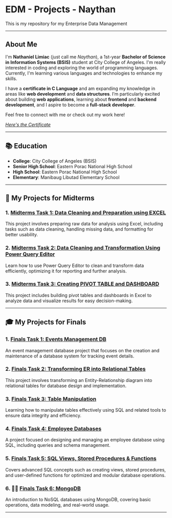 # EDM - Projects - Naythan

This is my repository for my Enterprise Data Management

---

## **About Me**  
I'm **Nathaniel Limiac** (just call me *Naythan*), a 1st-year **Bachelor of Science in Information Systems (BSIS)** student at City College of Angeles. I'm really interested in coding and exploring the world of programming languages. Currently, I'm learning various languages and technologies to enhance my skills.

I have a **certificate in C Language** and am expanding my knowledge in areas like **web development** and **data structures**. I’m particularly excited about building **web applications**, learning about **frontend** and **backend development**, and I aspire to become a **full-stack developer**.

Feel free to connect with me or check out my work here!  

[*Here's the Certificate*](Certificate/Partner-_CLA_-_Programming_Essentials_in_C_certificate_nlimiac24-0228-cca-edu-ph_937351ad-c137-4407-9169-5046bf2376d6.pdf)

---

## 📚 **Education**  
- **College**: City College of Angeles (BSIS)  
- **Senior High School**: Eastern Porac National High School  
- **High School**: Eastern Porac National High School  
- **Elementary**: Manibaug Libutad Elementary School  

---

## 📝 **My Projects for Midterms**

### 1. **[Midterms Task 1: Data Cleaning and Preparation using EXCEL](https://github.com/NaythanIsME/EDM-Portfolio/tree/main/Midterm%20Task%201)**  
This project involves preparing raw data for analysis using Excel, including tasks such as data cleaning, handling missing data, and formatting for better usability.

### 2. **[Midterms Task 2: Data Cleaning and Transformation Using Power Query Editor](https://github.com/NaythanIsME/EDM-Portfolio/tree/main/Midterm%20Task%202)**  
Learn how to use Power Query Editor to clean and transform data efficiently, optimizing it for reporting and further analysis.

### 3. **[Midterms Task 3: Creating PIVOT TABLE and DASHBOARD](https://github.com/NaythanIsME/EDM-Portfolio/tree/main/Midterm%20Task%203)**  
This project includes building pivot tables and dashboards in Excel to analyze data and visualize results for easy decision-making.

---

## 🎓 **My Projects for Finals**

### 1. [Finals Task 1: Events Management DB](https://github.com/NaythanIsME/EDM-Portfolio/tree/main/Finals%20Task%201)  
An event management database project that focuses on the creation and maintenance of a database system for tracking event details.

### 2. [Finals Task 2: Transforming ER into Relational Tables](https://github.com/NaythanIsME/EDM-Portfolio/tree/main/Finals%20Task%202)  
This project involves transforming an Entity-Relationship diagram into relational tables for database design and implementation.

### 3. [Finals Task 3: Table Manipulation](https://github.com/NaythanIsME/EDM-Portfolio/tree/main/Finals%20Task%203)  
Learning how to manipulate tables effectively using SQL and related tools to ensure data integrity and efficiency.

### 4. [Finals Task 4: Employee Databases](https://github.com/NaythanIsME/EDM-Portfolio/blob/main/Finals%20Task%204/README.md)  
A project focused on designing and managing an employee database using SQL, including queries and schema management.

### 5. [Finals Task 5: SQL Views, Stored Procedures & Functions](https://github.com/NaythanIsME/EDM-Portfolio/blob/main/Finals%20Task%205/README.md)  
Covers advanced SQL concepts such as creating views, stored procedures, and user-defined functions for optimized and modular database operations.

### 6. 👨‍💻 [Finals Task 6: MongoDB](https://github.com/NaythanIsME/EDM-Portfolio/blob/main/Finals%20Task%206/README.md)  
An introduction to NoSQL databases using MongoDB, covering basic operations, data modeling, and real-world usage.

---

